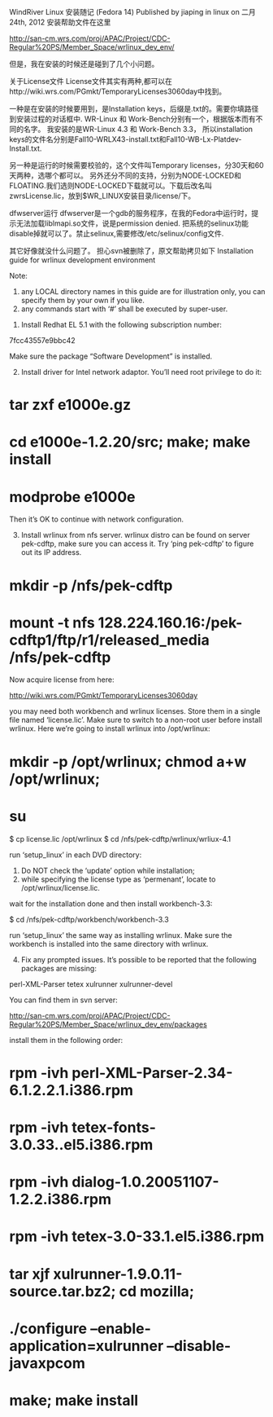 WindRiver Linux 安装随记 (Fedora 14)
Published by jiaping in linux on 二月 24th, 2012
安装帮助文件在这里

http://san-cm.wrs.com/proj/APAC/Project/CDC-Regular%20PS/Member_Space/wrlinux_dev_env/

但是，我在安装的时候还是碰到了几个小问题。

关于License文件
License文件其实有两种,都可以在http://wiki.wrs.com/PGmkt/TemporaryLicenses3060day中找到。

一种是在安装的时候要用到，是Installation keys，后缀是.txt的。需要你填路径到安装过程的对话框中. WR-Linux 和 Work-Bench分别有一个，根据版本而有不同的名字。 我安装的是WR-Linux 4.3 和 Work-Bench 3.3， 所以installation keys的文件名分别是Fall10-WRLX43-install.txt和Fall10-WB-Lx-Platdev-Install.txt.

另一种是运行的时候需要校验的，这个文件叫Temporary licenses，分30天和60天两种，选哪个都可以。 另外还分不同的支持，分别为NODE-LOCKED和FLOATING.我们选则NODE-LOCKED下载就可以。下载后改名叫zwrsLicense.lic，放到$WR_LINUX安装目录/license/下。

dfwserver运行
dfwserver是一个gdb的服务程序，在我的Fedora中运行时，提示无法加载liblmapi.so文件，说是permission denied. 把系统的selinux功能disable掉就可以了。禁止selinux,需要修改/etc/selinux/config文件.


其它好像就没什么问题了。 担心svn被删除了，原文帮助拷贝如下
Installation guide for wrlinux development environment

Note:
1) any LOCAL directory names in this guide are for illustration only, you
can specify them by your own if you like.
2) any commands start with ‘#’ shall be executed by super-user.

1. Install Redhat EL 5.1 with the following subscription number:

7fcc43557e9bbc42

Make sure the package “Software Development” is installed.

2. Install driver for Intel network adaptor. You’ll need root privilege to do
it:

# tar zxf e1000e.gz
# cd e1000e-1.2.20/src; make; make install
# modprobe e1000e

Then it’s OK to continue with network configuration.

3. Install wrlinux from nfs server. wrlinux distro can be found on server
pek-cdftp, make sure you can access it. Try ‘ping pek-cdftp’ to figure out
its IP address.

# mkdir -p /nfs/pek-cdftp
# mount -t nfs 128.224.160.16:/pek-cdftp1/ftp/r1/released_media /nfs/pek-cdftp

Now acquire license from here:

http://wiki.wrs.com/PGmkt/TemporaryLicenses3060day

you may need both workbench and wrlinux licenses. Store them in a single file
named ‘license.lic’. Make sure to switch to a non-root user before install
wrlinux. Here we’re going to install wrlinux into /opt/wrlinux:

# mkdir -p /opt/wrlinux; chmod a+w /opt/wrlinux;
# su 
$ cp license.lic /opt/wrlinux
$ cd /nfs/pek-cdftp/wrlinux/wrliux-4.1

run ‘setup_linux’ in each DVD directory:
1) Do NOT check the ‘update’ option while installation;
2) while specifying the license type as ‘permenant’, locate to
/opt/wrlinux/license.lic.

wait for the installation done and then install workbench-3.3:

$ cd /nfs/pek-cdftp/workbench/workbench-3.3

run ‘setup_linux’ the same way as installing wrlinux.
Make sure the workbench is installed into the same directory with wrlinux.

4. Fix any prompted issues.
It’s possible to be reported that the following packages are missing:

perl-XML-Parser
tetex
xulrunner
xulrunner-devel

You can find them in svn server:

http://san-cm.wrs.com/proj/APAC/Project/CDC-Regular%20PS/Member_Space/wrlinux_dev_env/packages

install them in the following order:
# rpm -ivh perl-XML-Parser-2.34-6.1.2.2.1.i386.rpm
# rpm -ivh tetex-fonts-3.0.33..el5.i386.rpm
# rpm -ivh dialog-1.0.20051107-1.2.2.i386.rpm
# rpm -ivh tetex-3.0-33.1.el5.i386.rpm
# tar xjf xulrunner-1.9.0.11-source.tar.bz2; cd mozilla;
# ./configure –enable-application=xulrunner –disable-javaxpcom
# make; make install
